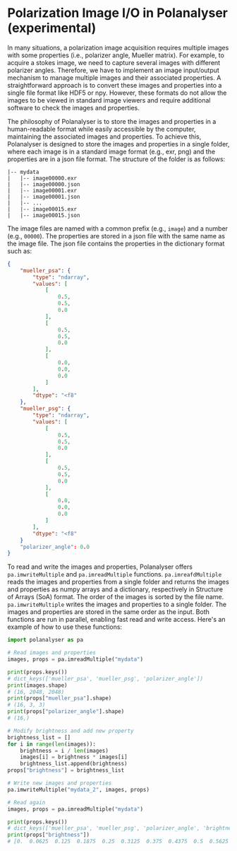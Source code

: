 # Polarization Image I/O in Polanalyser (experimental)

In many situations, a polarization image acquisition requires multiple images with some properties (i.e., polarizer angle, Mueller matrix). For example, to acquire a stokes image, we need to capture several images with different polarizer angles. Therefore, we have to implement an image input/output mechanism to manage multiple images and their associated properties. A straightforward approach is to convert these images and properties into a single file format like HDF5 or npy. However, these formats do not allow the images to be viewed in standard image viewers and require additional software to check the images and properties.

The philosophy of Polanalyser is to store the images and properties in a human-readable format while easily accessible by the computer, maintaining the associated images and properties. To achieve this, Polanalyser is designed to store the images and properties in a single folder, where each image is in a standard image format (e.g., exr, png) and the properties are in a json file format. The structure of the folder is as follows:

```
|-- mydata
|   |-- image00000.exr
|   |-- image00000.json
|   |-- image00001.exr
|   |-- image00001.json
|   |-- ...
|   |-- image00015.exr
|   |-- image00015.json
```

The image files are named with a common prefix (e.g., `image`) and a number (e.g., `00000`). The properties are stored in a json file with the same name as the image file. The json file contains the properties in the dictionary format such as:

```json
{
    "mueller_psa": {
        "type": "ndarray",
        "values": [
            [
                0.5,
                0.5,
                0.0
            ],
            [
                0.5,
                0.5,
                0.0
            ],
            [
                0.0,
                0.0,
                0.0
            ]
        ],
        "dtype": "<f8"
    },
    "mueller_psg": {
        "type": "ndarray",
        "values": [
            [
                0.5,
                0.5,
                0.0
            ],
            [
                0.5,
                0.5,
                0.0
            ],
            [
                0.0,
                0.0,
                0.0
            ]
        ],
        "dtype": "<f8"
    }
    "polarizer_angle": 0.0
}
```

To read and write the images and properties, Polanalyser offers `pa.imwriteMultiple` and `pa.imreadMultiple` functions. `pa.imreafdMultiple` reads the images and properties from a single folder and returns the images and properties as numpy arrays and a dictionary, respectively in Structure of Arrays (SoA) format. The order of the images is sorted by the file name. `pa.imwriteMultiple` writes the images and properties to a single folder. The images and properties are stored in the same order as the input. Both functions are run in parallel, enabling fast read and write access. Here's an example of how to use these functions:

```python
import polanalyser as pa

# Read images and properties
images, props = pa.imreadMultiple("mydata")

print(props.keys()) 
# dict_keys(['mueller_psa', 'mueller_psg', 'polarizer_angle'])
print(images.shape) 
# (16, 2048, 2048) 
print(props["mueller_psa"].shape) 
# (16, 3, 3)
print(props["polarizer_angle"].shape) 
# (16,)

# Modify brightness and add new property
brightness_list = []
for i in range(len(images)):
    brightness = i / len(images) 
    images[i] = brightness * images[i]
    brightness_list.append(brightness)
props["brightness"] = brightness_list

# Write new images and properties
pa.imwriteMultiple("mydata_2", images, props)

# Read again
images, props = pa.imreadMultiple("mydata")

print(props.keys()) 
# dict_keys(['mueller_psa', 'mueller_psg', 'polarizer_angle', 'brightness'])
print(props["brightness"])
# [0.  0.0625  0.125  0.1875  0.25  0.3125  0.375  0.4375  0.5  0.5625  0.625  0.6875  0.75  0.8125  0.875  0.9375]
```
